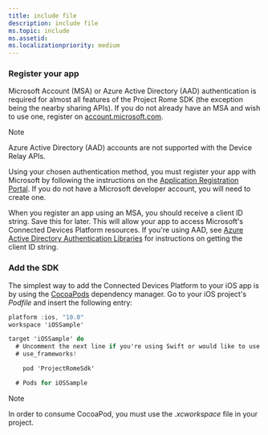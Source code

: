 ```yaml
---
title: include file
description: include file
ms.topic: include
ms.assetid: 
ms.localizationpriority: medium
---
```


### Register your app

Microsoft Account (MSA) or Azure Active Directory (AAD) authentication is required for almost all features of the Project Rome SDK (the exception being the nearby sharing APIs). If you do not already have an MSA and wish to use one, register on [account.microsoft.com](https://account.microsoft.com/account).

> [!NOTE]
> Azure Active Directory (AAD) accounts are not supported with the Device Relay APIs.

Using your chosen authentication method, you must register your app with Microsoft by following the instructions on the [Application Registration Portal](https://apps.dev.microsoft.com/). If you do not have a Microsoft developer account, you will need to create one.

When you register an app using an MSA, you should receive a client ID string. Save this for later. This will allow your app to access Microsoft's Connected Devices Platform resources. If you're using AAD, see [Azure Active Directory Authentication Libraries](/azure/active-directory/develop/active-directory-authentication-libraries) for instructions on getting the client ID string.

### Add the SDK

The simplest way to add the Connected Devices Platform to your iOS app is by using the [CocoaPods](https://cocoapods.org/) dependency manager. Go to your iOS project's *Podfile* and insert the following entry:

```ObjectiveC
platform :ios, "10.0"
workspace 'iOSSample'

target 'iOSSample' do
  # Uncomment the next line if you're using Swift or would like to use dynamic frameworks
  # use_frameworks!

	pod 'ProjectRomeSdk'

  # Pods for iOSSample
```

> [!NOTE]
> In order to consume CocoaPod, you must use the _.xcworkspace_ file in your project.